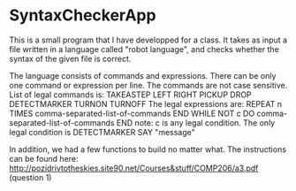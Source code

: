 # SyntaxCheckerApp
This is a small program that I have developped for a class.
It takes as input a file written in a language called "robot language", 
and checks whether the syntax of the given file is correct.

The language consists of commands and expressions.
There can be only one command or expression per line.
The commands are not case sensitive.
List of legal commands is: 
  TAKEASTEP
  LEFT
  RIGHT
  PICKUP
  DROP
  DETECTMARKER
  TURNON
  TURNOFF
The legal expressions are:
  REPEAT n TIMES comma-separated-list-of-commands END
  WHILE NOT c DO comma-separated-list-of-commands END
    note: c is any legal condition. The only legal condition is DETECTMARKER
  SAY "message"
  
In addition, we had a few functions to build no matter what. 
The instructions can be found here: http://pozidrivtotheskies.site90.net/Courses&stuff/COMP206/a3.pdf (question 1)
